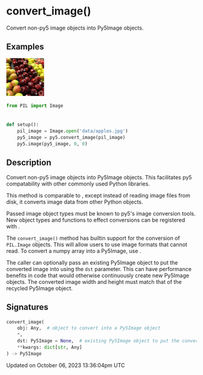 # convert_image()

Convert non-py5 image objects into Py5Image objects.

## Examples

<div class="example-table">

<div class="example-row"><div class="example-cell-image">

![example picture for convert_image()](/images/reference/Sketch_convert_image_0.png)

</div><div class="example-cell-code">

```python
from PIL import Image


def setup():
    pil_image = Image.open('data/apples.jpg')
    py5_image = py5.convert_image(pil_image)
    py5.image(py5_image, 0, 0)
```

</div></div>

</div>

## Description

Convert non-py5 image objects into Py5Image objects. This facilitates py5 compatability with other commonly used Python libraries.

This method is comparable to [](sketch_load_image), except instead of reading image files from disk, it converts image data from other Python objects.

Passed image object types must be known to py5's image conversion tools. New object types and functions to effect conversions can be registered with [](py5functions_register_image_conversion).

The `convert_image()` method has builtin support for the conversion of `PIL.Image` objects. This will allow users to use image formats that [](sketch_load_image) cannot read. To convert a numpy array into a Py5Image, use [](sketch_create_image_from_numpy).

The caller can optionally pass an existing Py5Image object to put the converted image into using the `dst` parameter. This can have performance benefits in code that would otherwise continuously create new Py5Image objects. The converted image width and height must match that of the recycled Py5Image object.

## Signatures

```python
convert_image(
    obj: Any,  # object to convert into a Py5Image object
    *,
    dst: Py5Image = None,  # existing Py5Image object to put the converted image into
    **kwargs: dict[str, Any]
) -> Py5Image
```

Updated on October 06, 2023 13:36:04pm UTC
